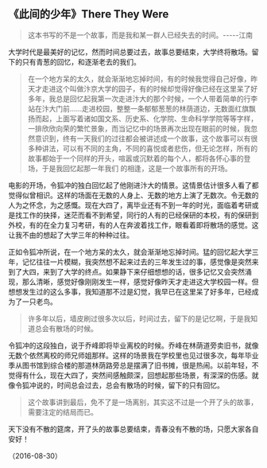 ## 《此间的少年》There They Were
> 这本书写的不是一个故事，而是我和某一群人已经失去的时间。-----江南

大学时代是最美好的记忆，然而时间总要过去，故事总要结束，大学终将散场。留下的只有青葱的回忆，和逐渐老去的我们。

> 在一个地方呆的太久，就会渐渐地忘掉时间，有的时候我觉得自己好像，昨天才走进这个叫做汴京大学的园子，有的时候却觉得好像已经在这里呆了好多年，我总是回忆起我第一次走进汴大的那个时候，一个人带着简单的行李站在汴大门前......走进校园，整整一条郁郁葱葱的林荫道边，无数面红旗飘扬而起，上面写着诸如国文系、历史系、化学院、生命科学学院等等字样，一排欣欣向荣的繁忙景象，而当记忆中的场景再次出现在眼前的时候，我忽然意识到，终有一天我们的过往都会被讲述成一个故事，这个故事可以有很多种讲法，可以有不同的主角，不同的喜悦或者悲伤，但无论怎样，所有的故事都始于一个同样的开头，喧嚣或沉默着的每个人，都将各怀心事的登场，于是我回忆起那一年我们 的相逢，这是一个故事所有的开场。

电影的开场，令狐冲的独白回忆起了他刚进汴大的情景。这情景估计很多人看了都觉得似曾相识。这样的场面在无数的人身上、无数的地方上演了无数次。令无数的人为之怀念，为之感慨。现在大四了，离毕业还有不到一年的时光，面临着考研或是找工作的抉择，迷茫而看不到希望，同行的人有的已经保研的本校，有的保研到外校，有的在全力复习考研，有的人在奔波着找工作，眼看着即将散场的感觉。这让我不由的想起了大学三年的种种过往。

正如令狐冲所说，在一个地方呆的太久，就会渐渐地忘掉时间。猛的回忆起大学三年，记忆往往一片模糊，我突然想不起来过去的三年发生过的事，感觉像是突然来到了大四，来到了大学的终点。如果静下来仔细想想的话，很多记忆又会突然涌现，那么清晰，感觉好像刚刚发生一样，感觉好像昨天才走进这大学校园一样。但想想发生过的这么多事，我知道那不过是幻觉，我早已在这里呆了好多年，已经成为了一只老鸟。

> 许多年以后，墙皮刷过很多次以后，时间过去，留下的是记忆啊，于是我知道总会有散场的时候。

令狐冲的这段独白，说于乔峰即将毕业离校的时候。乔峰在林荫道旁卖旧书，就像无数个依然离校的师兄师姐那样。这样的场景我在学校里也见过很多次，每年毕业季从图书馆到综合楼的那道林荫路旁总是摆满了旧书摊，很是热闹。以前年轻，不觉得有什么，现在大四了，突然间感触颇深，回想起那些场景，有深深的伤感。就像令狐冲说的，时间总会过去，总会有散场的时候，留下的只有回忆。

> 这个故事讲到最后，免不了是一场离别，其实这不过是一个开了头的故事，需要注定的结局而已。

天下没有不散的筵席，开了头的故事总要结束，青春没有不散的场，只愿大家各自安好！

（2016-08-30）